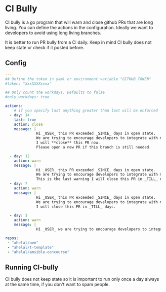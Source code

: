 # CI Bully

CI bully is a go program that will warn and close github PRs that are long living. You can define the actions in the configuration.
Ideally we want to developers to avoid using long living branches.

It is better to run PR bully from a CI daily. Keep in mind CI bully does not keep state or check if it posted before.

## Config
```yaml
---
## Define the token in yaml or environment variable "GITHUB_TOKEN"
#token: "XxxXXXXxxxx"

## Only count the workdays. Defaults to false
#only_workdays: true 

actions:
    # if you specify last anything greater than last will be enforced
  - day: 14
    last: true
    action: close
    message: |
              Hi _USER_ this PR exceeded _SINCE_ days in open state.
              We are trying to encourage developers to integrate with master quicker ideally daily.
              I will **close** this PR now.
              Please open a new PR if this branch is still needed.

  - day: 12
    action: warn
    message: |
              Hi _USER_ this PR exceeded _SINCE_ days in open state.
              We are trying to encourage developers to integrate with master quicker ideally daily.
              This is the last warning I will close this PR in _TILL_ days.
  - day: 7
    action: warn
    message: |
              Hi _USER_ this PR exceeded _SINCE_ days in open state.
              We are trying to encourage developers to integrate with master quicker ideally daily.
              I will close this PR in _TILL_ days.

  - day: 1
    action: warn
    message: |
              Hi _USER_ we are trying to encourage developers to integrate with master quicker ideally daily.

repos:
 - "ahelal/avm"
 - "ahelal/t-template"
 - "ahelal/ansible-concourse"
```

## Running CI-bully

CI bully does not keep state so it is important to run only once a day always at the same time, if you don't want to spam people.

